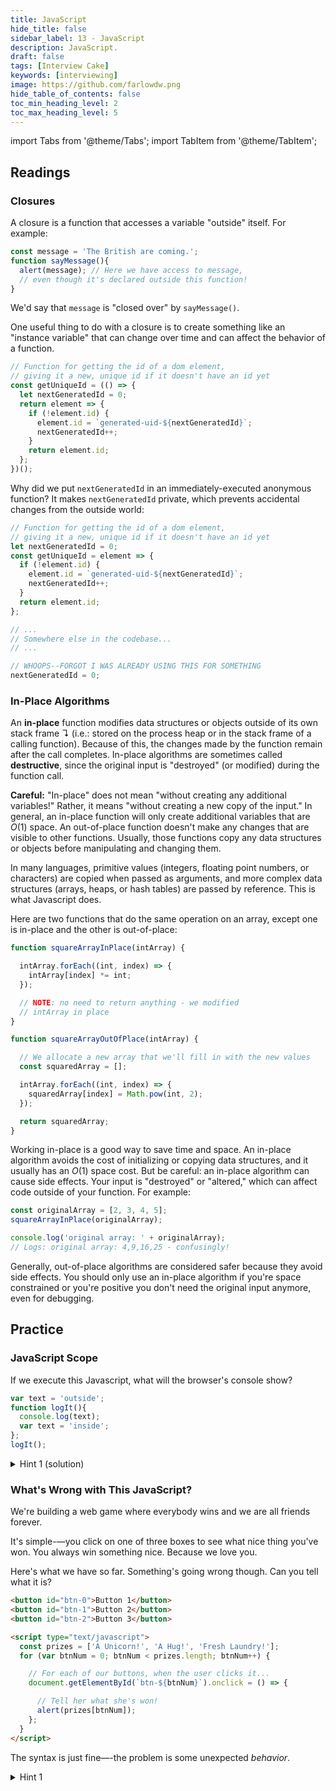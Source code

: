 ```yaml
---
title: JavaScript
hide_title: false
sidebar_label: 13 - JavaScript
description: JavaScript.
draft: false
tags: [Interview Cake]
keywords: [interviewing]
image: https://github.com/farlowdw.png
hide_table_of_contents: false
toc_min_heading_level: 2
toc_max_heading_level: 5
---
```


import Tabs from '@theme/Tabs';
import TabItem from '@theme/TabItem';

## Readings

### Closures

A closure is a function that accesses a variable "outside" itself. For example:

```javascript
const message = 'The British are coming.';
function sayMessage(){
  alert(message); // Here we have access to message,
  // even though it's declared outside this function!
}
```

We'd say that `message` is "closed over" by `sayMessage()`. 

One useful thing to do with a closure is to create something like an "instance variable" that can change over time and can affect the behavior of a function.

```javascript
// Function for getting the id of a dom element,
// giving it a new, unique id if it doesn't have an id yet
const getUniqueId = (() => {
  let nextGeneratedId = 0;
  return element => {
    if (!element.id) {
      element.id = `generated-uid-${nextGeneratedId}`;
      nextGeneratedId++;
    }
    return element.id;
  };
})();
```

Why did we put `nextGeneratedId` in an immediately-executed anonymous function? It makes `nextGeneratedId` private, which prevents accidental changes from the outside world:

```javascript
// Function for getting the id of a dom element,
// giving it a new, unique id if it doesn't have an id yet
let nextGeneratedId = 0;
const getUniqueId = element => {
  if (!element.id) {
    element.id = `generated-uid-${nextGeneratedId}`;
    nextGeneratedId++;
  }
  return element.id;
};

// ...
// Somewhere else in the codebase...
// ...

// WHOOPS--FORGOT I WAS ALREADY USING THIS FOR SOMETHING
nextGeneratedId = 0;
```

### In-Place Algorithms

An **in-place** function modifies data structures or objects outside of its own stack frame ↴ (i.e.: stored on the process heap or in the stack frame of a calling function). Because of this, the changes made by the function remain after the call completes. In-place algorithms are sometimes called **destructive**, since the original input is "destroyed" (or modified) during the function call.

**Careful:** "In-place" does not mean "without creating any additional variables!" Rather, it means "without creating a new copy of the input." In general, an in-place function will only create additional variables that are $O(1)$ space. An out-of-place function doesn't make any changes that are visible to other functions. Usually, those functions copy any data structures or objects before manipulating and changing them.

In many languages, primitive values (integers, floating point numbers, or characters) are copied when passed as arguments, and more complex data structures (arrays, heaps, or hash tables) are passed by reference. This is what Javascript does.

Here are two functions that do the same operation on an array, except one is in-place and the other is out-of-place:

```javascript
function squareArrayInPlace(intArray) {

  intArray.forEach((int, index) => {
    intArray[index] *= int;
  });

  // NOTE: no need to return anything - we modified
  // intArray in place
}

function squareArrayOutOfPlace(intArray) {

  // We allocate a new array that we'll fill in with the new values
  const squaredArray = [];

  intArray.forEach((int, index) => {
    squaredArray[index] = Math.pow(int, 2);
  });

  return squaredArray;
}
```

Working in-place is a good way to save time and space. An in-place algorithm avoids the cost of initializing or copying data structures, and it usually has an $O(1)$ space cost. But be careful: an in-place algorithm can cause side effects. Your input is "destroyed" or "altered," which can affect code outside of your function. For example:

```javascript
const originalArray = [2, 3, 4, 5];
squareArrayInPlace(originalArray);

console.log('original array: ' + originalArray);
// Logs: original array: 4,9,16,25 - confusingly!
```

Generally, out-of-place algorithms are considered safer because they avoid side effects. You should only use an in-place algorithm if you're space constrained or you're positive you don't need the original input anymore, even for debugging.

## Practice

### JavaScript Scope

If we execute this Javascript, what will the browser's console show?

```javascript
var text = 'outside';
function logIt(){
  console.log(text);
  var text = 'inside';
};
logIt();
```

<details><summary> Hint 1 (solution)</summary>

**Gotchas**

It's not "outside".

It's not "inside".

The script won't throw an error!

**Solution**

The console will log `undefined`.

To understand this, we need to explain a few things about Javascript.

**Function-level scope**. Functions create new scopes in Javascript:

```javascript
function setVar(){
  // inside this function we have a new scope
  // so this variable, declared in this function's scope, won't be available outside the function
  var varInFunction = 'inside a function';
}
setVar();
console.log(varInFunction);  // throws 'ReferenceError: varInFunction is not defined'
```

Blocks like if statements and for loops do not create a new scope (this is also true of Python and recent versions of Ruby, but untrue of Java and C):

```javascript
if (true) {
  // this if statement doesn't create a new scope
  // so varInIf is available in the global scope
  var varInIf = 'inside an if statement';
}
console.log(varInIf);  // logs 'inside an if statement'
```

**Declaration vs. assignment.** A variable *declaration* simply tells the interpreter that a variable exists. By default it initializes the variable to `undefined`:

```javascript
var unicorn;
console.log(unicorn);  // logs undefined (NOT a ReferenceError)
```

A variable *assignment* assigns a value to the variable:

```javascript
unicorn = 'Sparkles McGiggleton';
```

We can both *declare* and *assign* in the same line:

```javascript
var centaur = 'Horsey McPersonhead';
```

**Hoisting.** In Javascript, variable *declarations* are "hoisted" to the top of the current scope. Variable *assignments*, however, are not.

So returning to the original problem:

```javascript
var text = 'outside';
function logIt(){
  console.log(text);
  var text = 'inside';
};
logIt();
```

The declaration (but not the assignment) of `text` gets hoisted to the top of `logIt()`. So our code gets interpreted as though it were:

```javascript
var text = 'outside';
function logIt(){
  var text;
  console.log(text);
  text = 'inside';
};
logIt();
```

So we have a new variable `text` inside of `logIt()` that is initialized to `undefined`, which is what it holds when we hit our log statement.

**What We Learned**

Remember: when you declare a variable in JavaScript (using "var"), that variable declaration is "hoisted" to the top of the current scope-—meaning the top of the current function or the top of the script if the variable isn't in a function.

Hoisting can cause unexpected behavior, so a good way to keep things clear is to **always declare your variables at the top of the scope.**

</details>

### What's Wrong with This JavaScript?

We're building a web game where everybody wins and we are all friends forever.

It's simple-—you click on one of three boxes to see what nice thing you've won. You always win something nice. Because we love you.

Here's what we have so far. Something's going wrong though. Can you tell what it is?

```html
<button id="btn-0">Button 1</button>
<button id="btn-1">Button 2</button>
<button id="btn-2">Button 3</button>

<script type="text/javascript">
  const prizes = ['A Unicorn!', 'A Hug!', 'Fresh Laundry!'];
  for (var btnNum = 0; btnNum < prizes.length; btnNum++) {

    // For each of our buttons, when the user clicks it...
    document.getElementById(`btn-${btnNum}`).onclick = () => {

      // Tell her what she's won!
      alert(prizes[btnNum]);
    };
  }
</script>
```
The syntax is just fine—-the problem is some unexpected *behavior*.

<details><summary> Hint 1</summary>

**Gotchas**

Coding style choices aside, what we found is a problem in *behavior*.

**Solution**

The user's prize is always undefined!

**The Problem**

The anonymous function we're assigning to the buttons' `onclicks` has access to variables in the scope outside of it (this is called a closure). In this case, it has access to `btnNum`.

**When a function accesses a variable outside its scope, it accesses *that variable*, not a frozen copy.** So when the value held by the variable changes, the function gets that new value. By the time the user starts pressing buttons, our loop will have already completed and `btnNum` will be 3, so this is what each of our anonymous functions will get for `btnNum`!

**Why 3?** The for loop will increment `btnNum` until the conditional in the middle is no longer met-—that is, until it's not true that `btnNum < prizes.length`. So the code in the for loop won't run with `btnNum = 3`, but `btnNum` will be 3 when the loop is done.

**Why undefined?** `prizes` has 3 elements, but they are at indices 0, 1, 2. Array indices start at 0, remember? (Write this down-—forgetting this is an easy way to create an off-by-one error in a whiteboard interview.) In JavaScript, accessing a nonexistent index in an array returns `undefined` (Python throws an `IndexError`, but Ruby returns `nil`).

**The Solution**

We can solve this by wrapping our anonymous function in *another anonymous function* that takes `btnNum` as an argument. Like so:

```html
<button id="btn-0">Button 1!</button>
<button id="btn-1">Button 2!</button>
<button id="btn-2">Button 3!</button>

<script type="text/javascript">
  const prizes = ['A Unicorn!', 'A Hug!', 'Fresh Laundry!'];
  for (var btnNum = 0; btnNum < prizes.length; btnNum++) {

    // For each of our buttons, when the user clicks it...
    document.getElementById(`btn-${btnNum}`).onclick = (frozenBtnNum => {
      return () => {

        // Tell her what she's won!
        alert(prizes[frozenBtnNum]);
      };
    })(btnNum); // LOOK! We're passing btnNum to our anonymous function here!
  }
</script>
```

This "freezes" the value of `btnNum`. Why? Well...

**Primitives vs. Objects**

`btnNum` is a number, which is a **primitive** type in JavaScript.

Primitives are "simple" data types (string, number, boolean, null, and undefined in JavaScript). Everything else is an *object* in JavaScript (functions, arrays, Date() values, etc).

**Arguments Passed by Value vs. Arguments Passed by Reference**

One important property of primitives in JS is that when they are passed as arguments to a function, they are *copied* ("passed by value"). So for example:

Heads up: This is *not* well-formed JavaScript. We're using it to prove a point.

```javascript
let threatLevel = 1;

function inspireFear(threatLevel){
  threatLevel += 100;
}

inspireFear(threatLevel);
console.log(threatLevel); // Whoops! It's still 1!
```

The `threatLevel` inside `inspireFear()` is a *new* number, initialized to the same *value* as the `threatLevel` outside of `inspireFear()`. Giving these *different* variables the same name might cause confusion here. If we change the two variables to have different names we get the exact same behavior:

```javascript
let threatLevel = 1;

function inspireFear(theThreatLevel){
  theThreatLevel += 100;
}

inspireFear(threatLevel);
console.log(threatLevel); // Whoops! It's still 1!
```

In contrast, **when a function takes an object, it actually takes a *reference to that very object***. So changes you make to the object in the function persist after the function is done running. This is sometimes called a **side effect**.

```javascript
const scaryThings = ['spiders', 'Cruella de Vil'];

function inspireFear(scaryThings){
  scaryThings.push('nobody ever using Interview Cake');
  scaryThings.push('i should have gotten a real job');
  scaryThings.push('why am i doing this to myself');
}

inspireFear(scaryThings);
console.log(scaryThings);
// ['spiders', 'Cruella de Vil', 'nobody ever using Interview Cake', 'i should have gotten a real job', 'why am i doing this to myself']
```

**Bringing it home**

Back to our solution:

```html
<button id="btn-0">Button 1!</button>
<button id="btn-1">Button 2!</button>
<button id="btn-2">Button 3!</button>

<script type="text/javascript">
  const prizes = ['A Unicorn!', 'A Hug!', 'Fresh Laundry!'];
  for (var btnNum = 0; btnNum < prizes.length; btnNum++) {

    // For each of our buttons, when the user clicks it...
    document.getElementById(`btn-${btnNum}`).onclick = (frozenBtnNum => {
      return () => {

        // Tell her what she's won!
        alert(prizes[frozenBtnNum]);
      };
    })(btnNum);
  }
</script>
```

So when we pass `btnNum` to the outer anonymous function as its one argument, we create a *new* number inside the outer anonymous function called `frozenBtnNum` that has the value that `btnNum` had *at that moment* (0, 1, or 2).

Our inner anonymous function is still a closure because it still reaches outside its scope, but now it closes over this *new* number called `frozenBtnNum`, whose value will not change as we iterate through our for loop.

What We Learned

Like several common Javascript interview questions, this question hinges on a solid understanding of closures and *pass by reference* vs *pass by value*. If you're shaky on either of those, look back at the examples in the solution.

</details>
